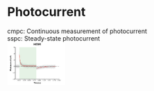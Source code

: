 # Photocurrent

cmpc: Continuous measurement of photocurrent <br/>
sspc: Steady-state photocurrent <br/>
<img src="sspc.png" height="100px">
